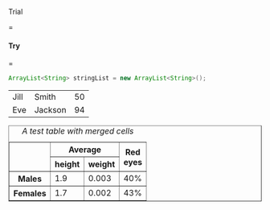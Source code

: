 Trial

=
#### Try

=
``` java
ArrayList<String> stringList = new ArrayList<String>();
```
<table style="width:300px">
<tr>
  <td>Jill</td>
  <td>Smith</td> 
  <td>50</td>
</tr>
<tr>
  <td>Eve</td>
  <td>Jackson</td> 
  <td>94</td>
</tr>
</table>

<TABLE border="1"
          summary="This table gives some statistics about fruit
                   flies: average height and weight, and percentage
                   with red eyes (for both males and females).">
<CAPTION><EM>A test table with merged cells</EM></CAPTION>
<TR><TH rowspan="2"><TH colspan="2">Average
    <TH rowspan="2">Red<BR>eyes
<TR><TH>height<TH>weight
<TR><TH>Males<TD>1.9<TD>0.003<TD>40%
<TR><TH>Females<TD>1.7<TD>0.002<TD>43%
</TABLE>
